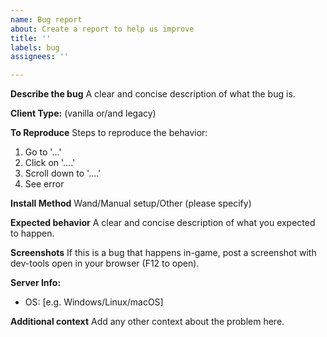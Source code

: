 ```yaml
---
name: Bug report
about: Create a report to help us improve
title: ''
labels: bug
assignees: ''

---
```


**Describe the bug**
A clear and concise description of what the bug is.

**Client Type:**
(vanilla or/and legacy)

**To Reproduce**
Steps to reproduce the behavior:
1. Go to '...'
2. Click on '....'
3. Scroll down to '....'
4. See error

**Install Method**
Wand/Manual setup/Other (please specify)

**Expected behavior**
A clear and concise description of what you expected to happen.

**Screenshots**
If this is a bug that happens in-game, post a screenshot with dev-tools open in your browser (F12 to open).

**Server Info:**
 - OS: [e.g. Windows/Linux/macOS]

**Additional context**
Add any other context about the problem here.
